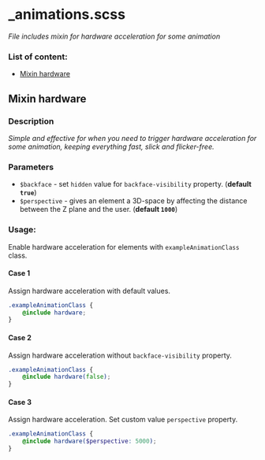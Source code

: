 # _animations.scss
_File includes mixin for hardware acceleration for some animation_

### List of content:

- [Mixin hardware](#mixin-hardware)

## Mixin hardware

### Description
_Simple and effective for when you need to trigger hardware acceleration for some animation, keeping everything fast, slick and flicker-free._

### Parameters
- `$backface` - set `hidden` value for `backface-visibility` property. (**default `true`**)
- `$perspective` - gives an element a 3D-space by affecting the distance between the Z plane and the user. (**default
 `1000`**)

### Usage: 

Enable hardware acceleration for elements with `exampleAnimationClass` class. 


#### Case 1
Assign hardware acceleration with default values. 

```scss
.exampleAnimationClass {
    @include hardware;
}
```

#### Case 2
Assign hardware acceleration without `backface-visibility` property. 

```scss
.exampleAnimationClass {
    @include hardware(false);
}
```

#### Case 3
Assign hardware acceleration. Set custom value `perspective` property.

```scss
.exampleAnimationClass {
    @include hardware($perspective: 5000);
}
```